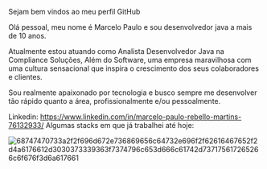 Sejam bem vindos ao meu perfil GitHub

Olá pessoal, meu nome é Marcelo Paulo e sou desenvolvedor java a mais de 10 anos.

Atualmente estou atuando como Analista Desenvolvedor Java na Compliance Soluções, Além do Software, uma empresa maravilhosa com uma cultura sensacional que inspira o crescimento dos seus colaboradores e clientes.

Sou realmente apaixonado por tecnologia e busco sempre me desenvolver tão rápido quanto a área, profissionalmente e/ou pessoalmente.

Linkedin: https://www.linkedin.com/in/marcelo-paulo-rebello-martins-76132933/
Algumas stacks em que já trabalhei até hoje:

![68747470733a2f2f696d672e736869656c64732e696f2f62616467652f2d4a6176612d3030373339363f7374796c653d666c61742d737175617265266c6f676f3d6a617661](https://user-images.githubusercontent.com/58940851/149934059-1dace587-3351-41e4-9fe1-0b891efcec2a.jpg)


